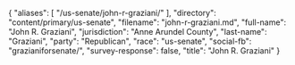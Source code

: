 {
  "aliases": [
    "/us-senate/john-r-graziani/"
  ],
  "directory": "content/primary/us-senate",
  "filename": "john-r-graziani.md",
  "full-name": "John R. Graziani",
  "jurisdiction": "Anne Arundel County",
  "last-name": "Graziani",
  "party": "Republican",
  "race": "us-senate",
  "social-fb": "grazianiforsenate/",
  "survey-response": false,
  "title": "John R. Graziani"
}
